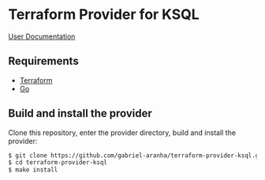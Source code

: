 # Terraform Provider for KSQL

[User Documentation](https://registry.terraform.io/providers/gabriel-aranha/ksql/latest/docs)

## Requirements

-	[Terraform](https://www.terraform.io/downloads.html)
-	[Go](https://golang.org/doc/install)

## Build and install the provider

Clone this repository, enter the provider directory, build and install the provider:

```sh
$ git clone https://github.com/gabriel-aranha/terraform-provider-ksql.git
$ cd terraform-provider-ksql
$ make install
```
